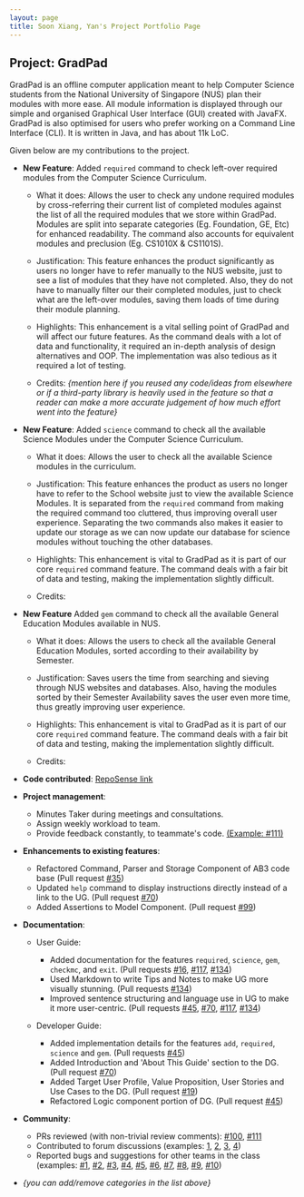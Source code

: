 ```yaml
---
layout: page
title: Soon Xiang, Yan's Project Portfolio Page
---
```


## Project: GradPad

GradPad is an offline computer application meant to help Computer Science students from the
National University of Singapore (NUS) plan their modules with more ease. All module information is
displayed through our simple and organised Graphical User Interface (GUI) created with JavaFX.
GradPad is also optimised for users who prefer working on a Command Line Interface (CLI). It is written
in Java, and has about 11k LoC.


Given below are my contributions to the project.

* **New Feature**: Added `required` command to check left-over required modules from the Computer Science Curriculum.

  * What it does: Allows the user to check any undone required modules by cross-referring their current list of completed modules
  against the list of all the required modules that we store within GradPad. Modules are split into separate categories
  (Eg. Foundation, GE, Etc) for enhanced readability. The command also accounts for equivalent modules and preclusion (Eg. CS1010X & CS1101S). 
  
  * Justification: This feature enhances the product significantly as users no longer have to refer manually to the NUS
  website, just to see a list of modules that they have not completed. Also, they do not have to manually filter our their
  completed modules, just to check what are the left-over modules, saving them loads of time during their module planning.
  
  * Highlights: This enhancement is a vital selling point of GradPad and will affect our future features. As the command
  deals with a lot of data and functionality, it required an in-depth analysis of design alternatives and OOP. The implementation
  was also tedious as it required a lot of testing.
  
  * Credits: *{mention here if you reused any code/ideas from elsewhere or if a third-party library is heavily used in the feature so that a reader can make a more accurate judgement of how much effort went into the feature}*

* **New Feature**: Added `science` command to check all the available Science Modules under the Computer Science Curriculum.
  
  * What it does: Allows the user to check all the available Science modules in the curriculum.
  
  * Justification: This feature enhances the product as users no longer have to refer to the School website just to view
  the available Science Modules. It is separated from the `required` command from making the required command too
  cluttered, thus improving overall user experience. Separating the two commands also makes it easier to update our storage
  as we can now update our database for science modules without touching the other databases.
  
  * Highlights: This enhancement is vital to GradPad as it is part of our core `required` command feature. The command deals
  with a fair bit of data and testing, making the implementation slightly difficult.
  
  * Credits:
  
* **New Feature** Added `gem` command to check all the available General Education Modules available in NUS.

  * What it does: Allows the users to check all the available General Education Modules, sorted according to their availability
  by Semester.
  
  * Justification: Saves users the time from searching and sieving through NUS websites and databases. Also, having the modules
  sorted by their Semester Availability saves the user even more time, thus greatly improving user experience.
  
  * Highlights: This enhancement is vital to GradPad as it is part of our core `required` command feature. The command deals
  with a fair bit of data and testing, making the implementation slightly difficult.
  
  * Credits: 
  
* **Code contributed**: [RepoSense link](https://nus-cs2103-ay2021s1.github.io/tp-dashboard/#breakdown=true&search=yan-soon&sort=groupTitle&sortWithin=title&since=2020-08-14&timeframe=commit&mergegroup=&groupSelect=groupByRepos&checkedFileTypes=docs~functional-code~test-code~other)

* **Project management**:
  * Minutes Taker during meetings and consultations.
  * Assign weekly workload to team.
  * Provide feedback constantly, to teammate's code.
  [(Example: #111)](https://github.com/AY2021S1-CS2103T-T09-1/tp/pull/111)

* **Enhancements to existing features**:
  * Refactored Command, Parser and Storage Component of AB3 code base
  (Pull request [\#35](https://github.com/AY2021S1-CS2103T-T09-1/tp/pull/35))
  * Updated `help` command to display instructions directly instead of a link to the UG.
  (Pull request [\#70](https://github.com/AY2021S1-CS2103T-T09-1/tp/pull/70))
  * Added Assertions to Model Component.
  (Pull request [\#99](https://github.com/AY2021S1-CS2103T-T09-1/tp/pull/99))

* **Documentation**:
  * User Guide:
    * Added documentation for the features `required`, `science`, `gem`, `checkmc`, and `exit`.
    (Pull requests [\#16](https://github.com/AY2021S1-CS2103T-T09-1/tp/pull/16),
    [\#117](https://github.com/AY2021S1-CS2103T-T09-1/tp/pull/117),
    [\#134](https://github.com/AY2021S1-CS2103T-T09-1/tp/pull/134))
    * Used Markdown to write Tips and Notes to make UG more visually stunning.
    (Pull requests [\#134](https://github.com/AY2021S1-CS2103T-T09-1/tp/pull/134))
    * Improved sentence structuring and language use in UG to make it more user-centric.
    (Pull requests [\#45](https://github.com/AY2021S1-CS2103T-T09-1/tp/pull/45),
    [\#70](https://github.com/AY2021S1-CS2103T-T09-1/tp/pull/70),
    [\#117](https://github.com/AY2021S1-CS2103T-T09-1/tp/pull/117),
    [\#134](https://github.com/AY2021S1-CS2103T-T09-1/tp/pull/134))
    
  * Developer Guide:
    * Added implementation details for the features `add`, `required`, `science` and `gem`.
    (Pull requests [\#45](https://github.com/AY2021S1-CS2103T-T09-1/tp/pull/45))
    * Added Introduction and 'About This Guide' section to the DG.
    (Pull request [\#70](https://github.com/AY2021S1-CS2103T-T09-1/tp/pull/70))
    * Added Target User Profile, Value Proposition, User Stories and Use Cases to the DG.
    (Pull request [\#19](https://github.com/AY2021S1-CS2103T-T09-1/tp/pull/19))
    * Refactored Logic component portion of DG.
    (Pull request [\#45](https://github.com/AY2021S1-CS2103T-T09-1/tp/pull/45))

* **Community**:
  * PRs reviewed (with non-trivial review comments):
  [\#100](https://github.com/AY2021S1-CS2103T-T09-1/tp/pull/100),
  [\#111](https://github.com/AY2021S1-CS2103T-T09-1/tp/pull/111)
  * Contributed to forum discussions (examples: [1](), [2](), [3](), [4]())
  * Reported bugs and suggestions for other teams in the class
  (examples: [\#1](https://github.com/yan-soon/ped/issues/1),
  [\#2](https://github.com/yan-soon/ped/issues/2),
  [\#3](https://github.com/yan-soon/ped/issues/3),
  [\#4](https://github.com/yan-soon/ped/issues/4),
  [\#5](https://github.com/yan-soon/ped/issues/5),
  [\#6](https://github.com/yan-soon/ped/issues/6),
  [\#7](https://github.com/yan-soon/ped/issues/7),
  [\#8](https://github.com/yan-soon/ped/issues/8),
  [\#9](https://github.com/yan-soon/ped/issues/9),
  [\#10](https://github.com/yan-soon/ped/issues/10))

* _{you can add/remove categories in the list above}_

